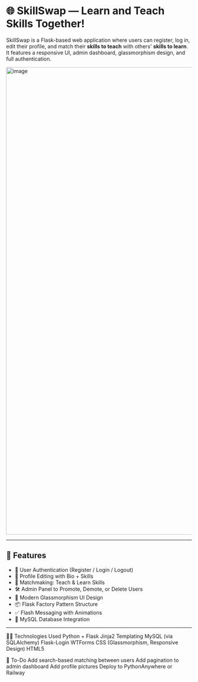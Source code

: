 # 🌐 SkillSwap — Learn and Teach Skills Together!

SkillSwap is a Flask-based web application where users can register, log in, edit their profile, and match their **skills to teach** with others' **skills to learn**. It features a responsive UI, admin dashboard, glassmorphism design, and full authentication.

<img width="1269" alt="image" src="https://github.com/user-attachments/assets/0ec3ed81-5095-4c8d-9c53-a52ab353e228" />


---

## 🚀 Features

- 🔐 User Authentication (Register / Login / Logout)
- 👤 Profile Editing with Bio + Skills
- 🧠 Matchmaking: Teach & Learn Skills
- 🛠️ Admin Panel to Promote, Demote, or Delete Users
- 🌈 Modern Glassmorphism UI Design
- 📦 Flask Factory Pattern Structure
- ✅ Flash Messaging with Animations
- 🐬 MySQL Database Integration

---

👨‍💻 Technologies Used
Python + Flask
Jinja2 Templating
MySQL (via SQLAlchemy)
Flask-Login
WTForms
CSS (Glassmorphism, Responsive Design)
HTML5

📌 To-Do
 Add search-based matching between users
 Add pagination to admin dashboard
 Add profile pictures
 Deploy to PythonAnywhere or Railway
